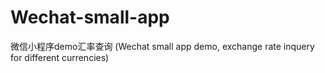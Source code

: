 # Wechat-small-app
微信小程序demo汇率查询 (Wechat small app demo, exchange rate inquery for different currencies)
